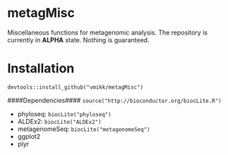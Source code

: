 # metagMisc
Miscellaneous functions for metagenomic analysis.
The repository is currently in **ALPHA** state. Nothing is guaranteed.

# Installation
```
devtools::install_github("vmikk/metagMisc")
```

####Dependencies####
`source("http://bioconductor.org/biocLite.R")`
* phyloseq: `biocLite("phyloseq")`
* ALDEx2: `biocLite("ALDEx2")`
* metagenomeSeq: `biocLite("metagenomeSeq")`
* ggplot2
* plyr
